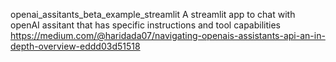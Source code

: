openai_assitants_beta_example_streamlit
A streamlit app to chat with openAI assitant that has specific instructions and tool capabilities
https://medium.com/@haridada07/navigating-openais-assistants-api-an-in-depth-overview-eddd03d51518
